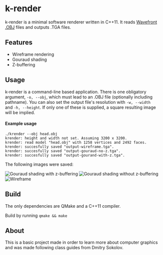 # k-render

k-render is a minimal software renderer written in C++11. It reads [Wavefront .OBJ](https://en.wikipedia.org/wiki/Wavefront_.obj_file) files and outputs .TGA files.

## Features

* Wireframe rendering
* Gouraud shading
* Z-buffering

## Usage

k-render is a command-line based application. There is one obligatory argument, `-o, --obj`, which must lead to an .OBJ file (optionally including pathname). You can also set the output file's resolution with `-w, --width` and `-h, --height`. If only one of these is supplied, a square resulting image will be implied.

#### Example usage

```
./krender --obj head.obj 
krender: height and width not set. Assuming 3200 x 3200.
krender: read model "head.obj" with 1258 vertices and 2492 faces.
krender: succesfully saved "output-wireframe.tga".
krender: succesfully saved "output-gouraud-no-z.tga".
krender: succesfully saved "output-gourand-with-z.tga".
```

The following images were saved:

![Gouraud shading with z-buffering](https://user-images.githubusercontent.com/36349314/85306519-fbb75400-b484-11ea-964d-5b277aeb299b.png)
![Gouraud shading without z-buffering](https://user-images.githubusercontent.com/36349314/85306524-fce88100-b484-11ea-9cf2-28d4109b95a8.png)
![Wireframe](https://user-images.githubusercontent.com/36349314/85306526-fe19ae00-b484-11ea-9d62-59cdfadd2483.png)


## Build 

The only dependencies are QMake and a C++11 compiler.

Build by running
``` qmake && make ```

## About

This is a basic project made in order to learn more about computer graphics and was made following class guides from Dmitry Sokolov.
